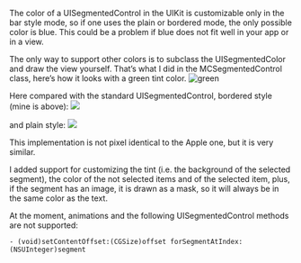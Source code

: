 
The color of a UISegmentedControl in the UIKit is customizable only in the bar style mode, so if one uses the plain or bordered mode, the only possible color is blue. This could be a problem if blue does not fit well in your app or in a view.

The only way to support other colors is to subclass the UISegmentedColor and draw the view yourself. That’s what I did in the MCSegmentedControl class, here’s how it looks with a green tint color.
![](http://matteocaldari.it/wp-content/uploads/Screen-shot-2010-05-24-at-09.53.17.png "green")

Here  compared with the standard UISegmentedControl, bordered style (mine is above):
![](http://matteocaldari.it/wp-content/uploads/Screen-shot-2010-05-24-at-09.51.49.png)


and plain style:
![](http://matteocaldari.it/wp-content/uploads/Screen-shot-2010-05-24-at-09.52.28.png)


This implementation is not pixel identical to the Apple one, but it is very similar.

I added support for customizing the tint (i.e. the background of the selected segment), the color of the not selected items and of the selected item, plus, if the segment has an image, it is drawn as a mask, so it will always be in the same color as the text.

At the moment, animations and the following UISegmentedControl methods are not supported:

```- (void)setWidth:(CGFloat)width forSegmentAtIndex:(NSUInteger)segment;
- (void)setContentOffset:(CGSize)offset forSegmentAtIndex:(NSUInteger)segment
```
